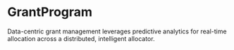 # GrantProgram
Data-centric grant management leverages predictive analytics for real-time allocation across a distributed, intelligent allocator.
